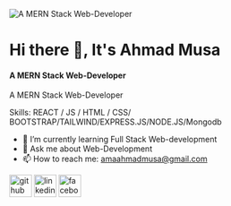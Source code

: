 ![A MERN Stack Web-Developer](https://scontent.fdac27-2.fna.fbcdn.net/v/t39.30808-6/250685118_4432500053510941_5288337844425171626_n.jpg?stp=dst-jpg_s960x960&_nc_cat=106&ccb=1-7&_nc_sid=e3f864&_nc_eui2=AeH3Bxf1fiQ-6bTZw0YAf2rjCg2JbL4hLy4KDYlsviEvLiU9PGmgjrpNZaiLYT6HfaRx9_P1MPKYiXjUUVl-PH9M&_nc_ohc=WZTtjlcmuQ8AX-M8xEE&_nc_ht=scontent.fdac27-2.fna&oh=00_AfCtMOojq_kBPq9C1b0tSXadTT83k8i4EAN27IfMVENwvQ&oe=638EFC3E)

# Hi there 👋, It's Ahmad Musa
#### A MERN Stack Web-Developer


A MERN Stack Web-Developer

Skills: REACT / JS / HTML / CSS/ BOOTSTRAP/TAILWIND/EXPRESS.JS/NODE.JS/Mongodb

- 🌱 I’m currently learning Full Stack Web-development 
- 💬 Ask me about Web-Development 
- 📫 How to reach me: amaahmadmusa@gmail.com  


[<img src='https://cdn.jsdelivr.net/npm/simple-icons@3.0.1/icons/github.svg' alt='github' height='40'>](https://github.com/https://github.com/AMAscientist5)  [<img src='https://cdn.jsdelivr.net/npm/simple-icons@3.0.1/icons/linkedin.svg' alt='linkedin' height='40'>](https://www.linkedin.com/in/https://www.linkedin.com/in/ahmad-musa-abdullah//)  [<img src='https://cdn.jsdelivr.net/npm/simple-icons@3.0.1/icons/facebook.svg' alt='facebook' height='40'>](https://www.facebook.com/https://www.facebook.com/ahmed.musa.abdullah/)  

